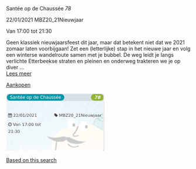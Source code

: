 Santée op de Chaussée *78*

  
22/01/2021 MBZ20\_21Nieuwjaar  

Van 17:00 tot 21:30

  

  

Geen klassiek nieuwjaarsfeest dit jaar, maar dat betekent niet dat we 2021 zomaar laten voorbijgaan! Zet een (letterlijke) stap in het nieuwe jaar en volg een winterse wandelroute samen met je bubbel. De weg leidt je langs verlichte Etterbeekse straten en pleinen en onderweg trakteren we je op diver ...  
[Lees meer](https://tickets.vgc.be/activity/subscribe/MBZ20_21Nieuwjaar)

[Aankopen](https://tickets.vgc.be/ticketingActivity/subscribe/MBZ20_21Nieuwjaar)

![](59248.png)

[Based on this search](https://tickets.vgc.be/activity/index?&vrijeplaatsen=1&Age%5B%5D=3%2C4&entity=280&Period%5B%5D=347)